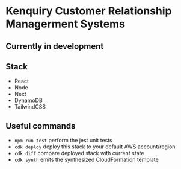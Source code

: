 # Kenquiry Customer Relationship Managerment Systems

## Currently in development

## Stack

- React
- Node
- Next
- DynamoDB
- TailwindCSS

## Useful commands

- `npm run test` perform the jest unit tests
- `cdk deploy` deploy this stack to your default AWS account/region
- `cdk diff` compare deployed stack with current state
- `cdk synth` emits the synthesized CloudFormation template
